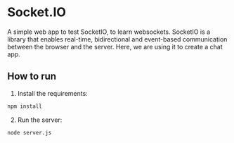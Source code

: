 # Socket.IO

<!-- insert image for socketio -->

A simple web app to test SocketIO, to learn websockets.
SocketIO is a library that enables real-time, bidirectional and event-based communication between the browser and the server. 
Here, we are using it to create a chat app.


## How to run

1. Install the requirements:
```bash
npm install
```

2. Run the server:
```bash
node server.js
```

